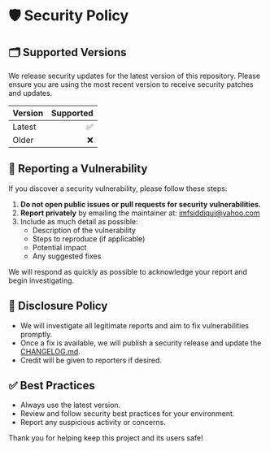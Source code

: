 # 🛡️ Security Policy

## 🗂️ Supported Versions

We release security updates for the latest version of this repository. Please ensure you are using the most recent version to receive security patches and updates.

| **Version** | **Supported** |
| :---------- | ------------: |
| Latest      |             ✅ |
| Older       |             ❌ |

## 🐞 Reporting a Vulnerability

If you discover a security vulnerability, please follow these steps:

1. **Do not open public issues or pull requests for security vulnerabilities.**
2. **Report privately** by emailing the maintainer at: [imfsiddiqui@yahoo.com](mailto:imfsiddiqui@yahoo.com)
3. Include as much detail as possible:
   - Description of the vulnerability
   - Steps to reproduce (if applicable)
   - Potential impact
   - Any suggested fixes

We will respond as quickly as possible to acknowledge your report and begin investigating.

## 📢 Disclosure Policy

- We will investigate all legitimate reports and aim to fix vulnerabilities promptly.
- Once a fix is available, we will publish a security release and update the [CHANGELOG.md](CHANGELOG.md).
- Credit will be given to reporters if desired.

## ✅ Best Practices

- Always use the latest version.
- Review and follow security best practices for your environment.
- Report any suspicious activity or concerns.

Thank you for helping keep this project and its users safe!
